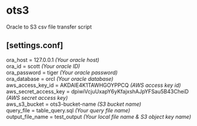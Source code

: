 # ots3
Oracle to S3 csv file transfer script

## [settings.conf]<br />
ora_host = 127.0.0.1 _(Your oracle host)_<br />
ora_id = scott _(Your oracle ID)_<br />
ora_password = tiger _(Your oracle password)_<br />
ora_database = orcl _(Your oracle database)_<br />
aws_access_key_id = AKDAIE4K1TAWHGOYPPCQ _(AWS access key id)_<br />
aws_secret_access_key = dpiwiVcjuUxapY6yKfajxshAJpYFSau5B43CheiD _(AWS secret access key)_<br />
aws_s3_bucket = ots3-bucket-name _(S3 bucket name)_<br />
query_file = table_query.sql _(Your query file name)_<br />
output_file_name = test_output _(Your local file name & S3 object key name)_<br />
